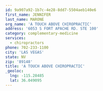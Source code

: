 ```yaml
---
id: 9a907a92-1b7c-4e28-8dd7-5504aeb140e6
first_name: JENNIFER
last_name: MARONE
org_name: 'A TOUCH ABOVE CHIROPRACTIC'
address: '6053 S FORT APACHE RD. STE 100'
category: complementary-medicine
services:
  - chiropractors
phone: 702-233-1100
city: 'LAS VEGAS'
state: NV
zip: '89148'
title: 'A TOUCH ABOVE CHIROPRACTIC'
_geoloc:
  lng: -115.28485
  lat: 36.049095
---
```

